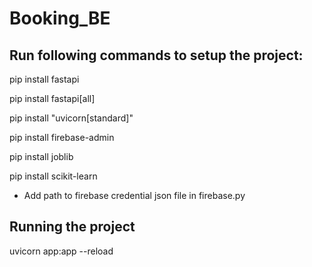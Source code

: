 # Booking_BE

## Run following commands to setup the project:

pip install fastapi

pip install fastapi[all]

pip install "uvicorn[standard]"

pip install firebase-admin

pip install joblib

pip install scikit-learn

- Add path to firebase credential json file in firebase.py

## Running the project

uvicorn app:app --reload



[//]: # (pip install fastapi uvicorn[standard] cryptography)

[//]: # (choco install openssl)

[//]: # ()
[//]: # (uvicorn app:app --ssl-keyfile C:/Windows/System32/key.pem --ssl-certfile C:/Windows/System32/cert.pem)